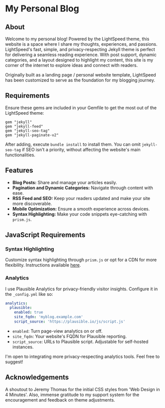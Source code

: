 # My Personal Blog

## About

Welcome to my personal blog! Powered by the LightSpeed theme, this website is a space where I share my thoughts, experiences, and passions. LightSpeed's fast, simple, and privacy-respecting Jekyll theme is perfect for delivering a seamless reading experience. With post support, dynamic categories, and a layout designed to highlight my content, this site is my corner of the internet to explore ideas and connect with readers.

Originally built as a landing page / personal website template, LightSpeed has been customized to serve as the foundation for my blogging journey.

## Requirements

Ensure these gems are included in your Gemfile to get the most out of the LightSpeed theme:

```
gem "jekyll"
gem "jekyll-feed"
gem "jekyll-seo-tag"
gem "jekyll-paginate-v2"
```

After adding, execute `bundle install` to install them. You can omit `jekyll-seo-tag` if SEO isn't a priority, without affecting the website's main functionalities.

## Features

- **Blog Posts:** Share and manage your articles easily.
- **Pagination and Dynamic Categories:** Navigate through content with ease.
- **RSS Feed and SEO:** Keep your readers updated and make your site more discoverable.
- **Mobile Optimization:** Ensure a smooth experience across devices.
- **Syntax Highlighting:** Make your code snippets eye-catching with `prism.js`.

## JavaScript Requirements

### Syntax Highlighting

Customize syntax highlighting through `prism.js` or opt for a CDN for more flexibility. Instructions available [here](https://prismjs.com/index.html#basic-usage-cdn).

### Analytics

I use Plausible Analytics for privacy-friendly visitor insights. Configure it in the `_config.yml` like so:

```yaml
analytics:
  plausible:
    enabled: true
    site_fqdn: 'myblog.example.com'
    script_source: 'https://plausible.io/js/script.js'
```

- `enabled`: Turn page-view analytics on or off.
- `site_fqdn`: Your website's FQDN for Plausible reporting.
- `script_source`: URLs to Plausible script. Adjustable for self-hosted instances.

I'm open to integrating more privacy-respecting analytics tools. Feel free to suggest!

## Acknowledgements

A shoutout to Jeremy Thomas for the initial CSS styles from 'Web Design in 4 Minutes'. Also, immense gratitude to my support system for the encouragement and feedback on theme adjustments.

